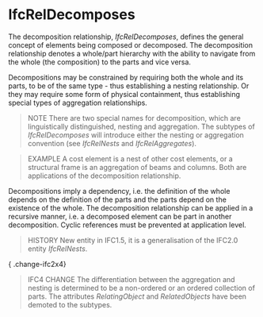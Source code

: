 # IfcRelDecomposes

The decomposition relationship, _IfcRelDecomposes_, defines the general concept of elements being composed or decomposed. The decomposition relationship denotes a whole/part hierarchy with the ability to navigate from the whole (the composition) to the parts and vice versa.
<!-- end of short definition -->

Decompositions may be constrained by requiring both the whole and its parts, to be of the same type - thus establishing a nesting relationship. Or they may require some form of physical containment, thus establishing special types of aggregation relationships.

> NOTE There are two special names for decomposition, which are linguistically distinguished, nesting and aggregation. The subtypes of _IfcRelDecomposes_ will introduce either the nesting or aggregation convention (see _IfcRelNests_ and _IfcRelAggregates_).

> EXAMPLE A cost element is a nest of other cost elements, or a structural frame is an aggregation of beams and columns. Both are applications of the decomposition relationship.

Decompositions imply a dependency, i.e. the definition of the whole depends on the definition of the parts and the parts depend on the existence of the whole. The decomposition relationship can be applied in a recursive manner, i.e. a decomposed element can be part in another decomposition. Cyclic references must be prevented at application level.

> HISTORY New entity in IFC1.5, it is a generalisation of the IFC2.0 entity _IfcRelNests_.

{ .change-ifc2x4}
> IFC4 CHANGE The differentiation between the aggregation and nesting is determined to be a non-ordered or an ordered collection of parts. The attributes _RelatingObject_ and _RelatedObjects_ have been demoted to the subtypes.
